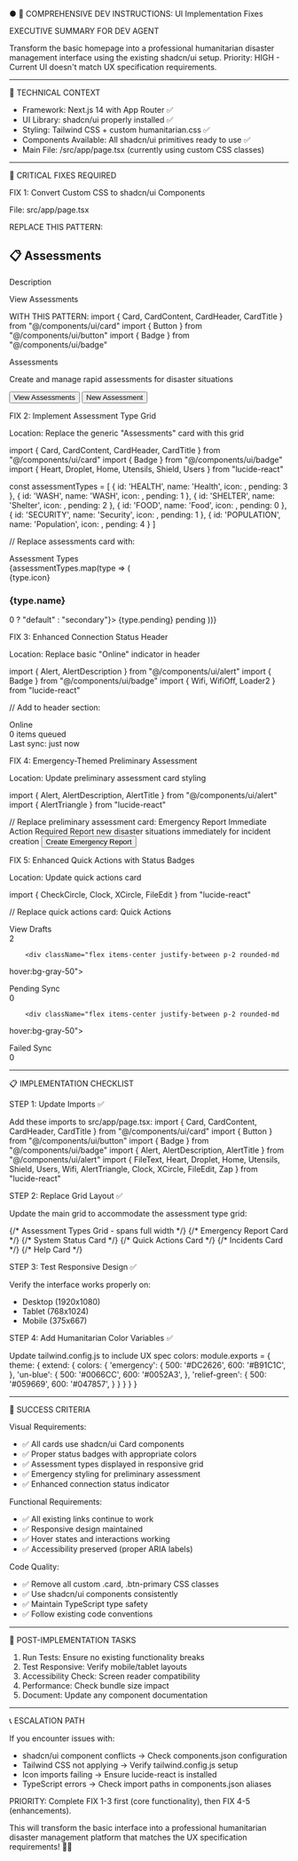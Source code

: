 ● 🎯 COMPREHENSIVE DEV INSTRUCTIONS: UI Implementation Fixes

  EXECUTIVE SUMMARY FOR DEV AGENT

  Transform the basic homepage into a professional humanitarian disaster management
  interface using the existing shadcn/ui setup. Priority: HIGH - Current UI doesn't
  match UX specification requirements.

  ---
  🔧 TECHNICAL CONTEXT

  - Framework: Next.js 14 with App Router ✅
  - UI Library: shadcn/ui properly installed ✅
  - Styling: Tailwind CSS + custom humanitarian.css ✅
  - Components Available: All shadcn/ui primitives ready to use ✅
  - Main File: /src/app/page.tsx (currently using custom CSS classes)

  ---
  🚨 CRITICAL FIXES REQUIRED

  FIX 1: Convert Custom CSS to shadcn/ui Components

  File: src/app/page.tsx

  REPLACE THIS PATTERN:
  <div className="card">
    <h2 className="text-xl font-semibold text-gray-900 mb-4">
      📋 Assessments
    </h2>
    <p className="text-gray-600 mb-4">Description</p>
    <Link href="/assessments" className="block btn-primary text-center">
      View Assessments
    </Link>
  </div>

  WITH THIS PATTERN:
  import { Card, CardContent, CardHeader, CardTitle } from "@/components/ui/card"
  import { Button } from "@/components/ui/button"
  import { Badge } from "@/components/ui/badge"

  <Card className="hover:shadow-md transition-shadow">
    <CardHeader>
      <CardTitle className="flex items-center gap-2">
        <FileText className="w-5 h-5" />
        Assessments
      </CardTitle>
    </CardHeader>
    <CardContent>
      <p className="text-muted-foreground mb-4">
        Create and manage rapid assessments for disaster situations
      </p>
      <div className="space-y-2">
        <Button asChild className="w-full">
          <Link href="/assessments">View Assessments</Link>
        </Button>
        <Button asChild variant="outline" className="w-full">
          <Link href="/assessments/new">New Assessment</Link>
        </Button>
      </div>
    </CardContent>
  </Card>

  FIX 2: Implement Assessment Type Grid

  Location: Replace the generic "Assessments" card with this grid

  import { Card, CardContent, CardHeader, CardTitle } from "@/components/ui/card"
  import { Badge } from "@/components/ui/badge"
  import { Heart, Droplet, Home, Utensils, Shield, Users } from "lucide-react"

  const assessmentTypes = [
    { id: 'HEALTH', name: 'Health', icon: <Heart className="w-8 h-8 text-red-500" />,
  pending: 3 },
    { id: 'WASH', name: 'WASH', icon: <Droplet className="w-8 h-8 text-blue-500" />,
  pending: 1 },
    { id: 'SHELTER', name: 'Shelter', icon: <Home className="w-8 h-8 text-green-500" />,
   pending: 2 },
    { id: 'FOOD', name: 'Food', icon: <Utensils className="w-8 h-8 text-orange-500" />,
  pending: 0 },
    { id: 'SECURITY', name: 'Security', icon: <Shield className="w-8 h-8 
  text-purple-500" />, pending: 1 },
    { id: 'POPULATION', name: 'Population', icon: <Users className="w-8 h-8 
  text-indigo-500" />, pending: 4 }
  ]

  // Replace assessments card with:
  <div className="md:col-span-2 lg:col-span-3">
    <Card>
      <CardHeader>
        <CardTitle className="flex items-center gap-2">
          <FileText className="w-5 h-5" />
          Assessment Types
        </CardTitle>
      </CardHeader>
      <CardContent>
        <div className="grid grid-cols-2 md:grid-cols-3 gap-3">
          {assessmentTypes.map(type => (
            <Card key={type.id} className="cursor-pointer hover:shadow-md 
  transition-shadow border-2 hover:border-blue-200">
              <CardContent className="p-4 text-center">
                <div className="mb-2 flex justify-center">{type.icon}</div>
                <h3 className="font-medium text-sm mb-2">{type.name}</h3>
                <Badge variant={type.pending > 0 ? "default" : "secondary"}>
                  {type.pending} pending
                </Badge>
              </CardContent>
            </Card>
          ))}
        </div>
      </CardContent>
    </Card>
  </div>

  FIX 3: Enhanced Connection Status Header

  Location: Replace basic "Online" indicator in header

  import { Alert, AlertDescription } from "@/components/ui/alert"
  import { Badge } from "@/components/ui/badge"
  import { Wifi, WifiOff, Loader2 } from "lucide-react"

  // Add to header section:
  <div className="bg-green-50 border-b border-green-200">
    <div className="container py-2">
      <div className="flex items-center justify-between">
        <div className="flex items-center gap-2">
          <div className="flex items-center gap-1">
            <div className="w-2 h-2 bg-green-500 rounded-full animate-pulse" />
            <Wifi className="w-4 h-4 text-green-600" />
            <span className="text-sm font-medium text-green-700">Online</span>
          </div>
          <Badge variant="secondary" className="ml-4">
            0 items queued
          </Badge>
        </div>
        <div className="text-xs text-green-600">
          Last sync: just now
        </div>
      </div>
    </div>
  </div>

  FIX 4: Emergency-Themed Preliminary Assessment

  Location: Update preliminary assessment card styling

  import { Alert, AlertDescription, AlertTitle } from "@/components/ui/alert"
  import { AlertTriangle } from "lucide-react"

  // Replace preliminary assessment card:
  <Card className="border-red-500 bg-red-50">
    <CardHeader>
      <CardTitle className="flex items-center gap-2 text-red-900">
        <AlertTriangle className="w-5 h-5" />
        Emergency Report
      </CardTitle>
    </CardHeader>
    <CardContent>
      <Alert variant="destructive" className="mb-4">
        <AlertTriangle className="h-4 w-4" />
        <AlertTitle>Immediate Action Required</AlertTitle>
        <AlertDescription>
          Report new disaster situations immediately for incident creation
        </AlertDescription>
      </Alert>
      <Button asChild className="w-full bg-red-600 hover:bg-red-700">
        <Link href="/assessments/new?type=PRELIMINARY">
          Create Emergency Report
        </Link>
      </Button>
    </CardContent>
  </Card>

  FIX 5: Enhanced Quick Actions with Status Badges

  Location: Update quick actions card

  import { CheckCircle, Clock, XCircle, FileEdit } from "lucide-react"

  // Replace quick actions card:
  <Card>
    <CardHeader>
      <CardTitle className="flex items-center gap-2">
        <Zap className="w-5 h-5" />
        Quick Actions
      </CardTitle>
    </CardHeader>
    <CardContent>
      <div className="space-y-3">
        <div className="flex items-center justify-between p-2 rounded-md 
  hover:bg-gray-50">
          <div className="flex items-center gap-2">
            <FileEdit className="w-4 h-4 text-blue-600" />
            <Link href="/assessments/drafts" className="text-sm font-medium">
              View Drafts
            </Link>
          </div>
          <Badge variant="outline">2</Badge>
        </div>

        <div className="flex items-center justify-between p-2 rounded-md 
  hover:bg-gray-50">
          <div className="flex items-center gap-2">
            <Clock className="w-4 h-4 text-yellow-600" />
            <Link href="/assessments?filter=pending" className="text-sm font-medium">
              Pending Sync
            </Link>
          </div>
          <Badge variant="secondary" className="bg-yellow-100 text-yellow-800">0</Badge>
        </div>

        <div className="flex items-center justify-between p-2 rounded-md 
  hover:bg-gray-50">
          <div className="flex items-center gap-2">
            <XCircle className="w-4 h-4 text-red-600" />
            <Link href="/assessments?filter=failed" className="text-sm font-medium">
              Failed Sync
            </Link>
          </div>
          <Badge variant="destructive">0</Badge>
        </div>
      </div>
    </CardContent>
  </Card>

  ---
  📋 IMPLEMENTATION CHECKLIST

  STEP 1: Update Imports ✅

  Add these imports to src/app/page.tsx:
  import { Card, CardContent, CardHeader, CardTitle } from "@/components/ui/card"
  import { Button } from "@/components/ui/button"
  import { Badge } from "@/components/ui/badge"
  import { Alert, AlertDescription, AlertTitle } from "@/components/ui/alert"
  import {
    FileText, Heart, Droplet, Home, Utensils, Shield, Users,
    Wifi, AlertTriangle, Clock, XCircle, FileEdit, Zap
  } from "lucide-react"

  STEP 2: Replace Grid Layout ✅

  Update the main grid to accommodate the assessment type grid:
  <main className="container py-12">
    <div className="grid gap-6 md:grid-cols-2 lg:grid-cols-3">
      {/* Assessment Types Grid - spans full width */}
      {/* Emergency Report Card */}
      {/* System Status Card */}
      {/* Quick Actions Card */}
      {/* Incidents Card */}
      {/* Help Card */}
    </div>
  </main>

  STEP 3: Test Responsive Design ✅

  Verify the interface works properly on:
  - Desktop (1920x1080)
  - Tablet (768x1024)
  - Mobile (375x667)

  STEP 4: Add Humanitarian Color Variables ✅

  Update tailwind.config.js to include UX spec colors:
  module.exports = {
    theme: {
      extend: {
        colors: {
          'emergency': {
            500: '#DC2626',
            600: '#B91C1C',
          },
          'un-blue': {
            500: '#0066CC',
            600: '#0052A3',
          },
          'relief-green': {
            500: '#059669',
            600: '#047857',
          }
        }
      }
    }
  }

  ---
  🎯 SUCCESS CRITERIA

  Visual Requirements:

  - ✅ All cards use shadcn/ui Card components
  - ✅ Proper status badges with appropriate colors
  - ✅ Assessment types displayed in responsive grid
  - ✅ Emergency styling for preliminary assessment
  - ✅ Enhanced connection status indicator

  Functional Requirements:

  - ✅ All existing links continue to work
  - ✅ Responsive design maintained
  - ✅ Hover states and interactions working
  - ✅ Accessibility preserved (proper ARIA labels)

  Code Quality:

  - ✅ Remove all custom .card, .btn-primary CSS classes
  - ✅ Use shadcn/ui components consistently
  - ✅ Maintain TypeScript type safety
  - ✅ Follow existing code conventions

  ---
  🚀 POST-IMPLEMENTATION TASKS

  1. Run Tests: Ensure no existing functionality breaks
  2. Test Responsive: Verify mobile/tablet layouts
  3. Accessibility Check: Screen reader compatibility
  4. Performance: Check bundle size impact
  5. Document: Update any component documentation

  ---
  📞 ESCALATION PATH

  If you encounter issues with:
  - shadcn/ui component conflicts → Check components.json configuration
  - Tailwind CSS not applying → Verify tailwind.config.js setup
  - Icon imports failing → Ensure lucide-react is installed
  - TypeScript errors → Check import paths in components.json aliases

  PRIORITY: Complete FIX 1-3 first (core functionality), then FIX 4-5 (enhancements).

  This will transform the basic interface into a professional humanitarian disaster
  management platform that matches the UX specification requirements! 🎨✨
